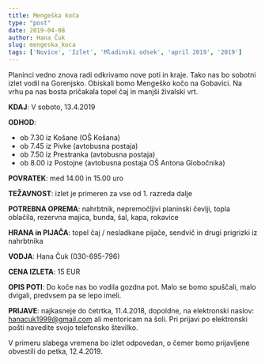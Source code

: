 ```yaml
---
title: Mengeška koča
type: "post"
date: 2019-04-08
author: Hana Čuk
slug: mengeska_koca
tags: ['Novice', 'Izlet', 'Mladinski odsek', 'april 2019', '2019']
---
```


Planinci vedno znova radi odkrivamo nove poti in kraje. Tako nas bo sobotni izlet vodil na Gorenjsko. Obiskali bomo Mengeško kočo na Gobavici. Na vrhu pa nas bosta pričakala topel čaj in manjši živalski vrt.
<!--more--> 
**KDAJ**: V soboto, 13.4.2019

**ODHOD**:

- ob 7.30 iz Košane (OŠ Košana)
- ob 7.45 iz Pivke (avtobusna postaja)
- ob 7.50 iz Prestranka (avtobusna postaja)
- ob 8.00 iz Postojne (avtobusna postaja OŠ Antona Globočnika)

**POVRATEK**: med 14.00 in 15.00 uro

**TEŽAVNOST**: izlet je primeren za vse od 1. razreda dalje

**POTREBNA OPREMA**:    nahrbtnik, nepremočljivi planinski čevlji, topla oblačila, rezervna majica, bunda, šal, kapa, rokavice

**HRANA in PIJAČA**:    topel čaj / nesladkane pijače, sendvič in drugi prigrizki iz nahrbtnika

**VODJA**: Hana Čuk (030-695-796)

**CENA IZLETA**: 15 EUR

**OPIS POTI**:	Do koče nas bo vodila gozdna pot. Malo se bomo spuščali, malo dvigali, predvsem pa se lepo imeli.

**PRIJAVE**:	najkasneje do četrtka, 11.4.2018, dopoldne, na elektronski naslov: hanacuk1999@gmail.com ali mentoricam na šoli. Pri prijavi po elektronski pošti navedite svojo telefonsko številko.

V primeru slabega vremena bo izlet odpovedan, o čemer bomo prijavljene obvestili do petka, 12.4.2019.
